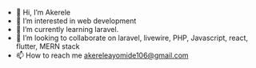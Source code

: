 - 👋 Hi, I’m Akerele
- 👀 I’m interested in web development
- 🌱 I’m currently learning laravel.
- 💞️ I’m looking to collaborate on laravel, livewire, PHP, Javascript, react, flutter, MERN stack
- 📫 How to reach me akereleayomide106@gmail.com

<!---
ArkDevLarry/ArkDevLarry is a ✨ special ✨ repository because its `README.md` (this file) appears on your GitHub profile.
You can click the Preview link to take a look at your changes.
--->
